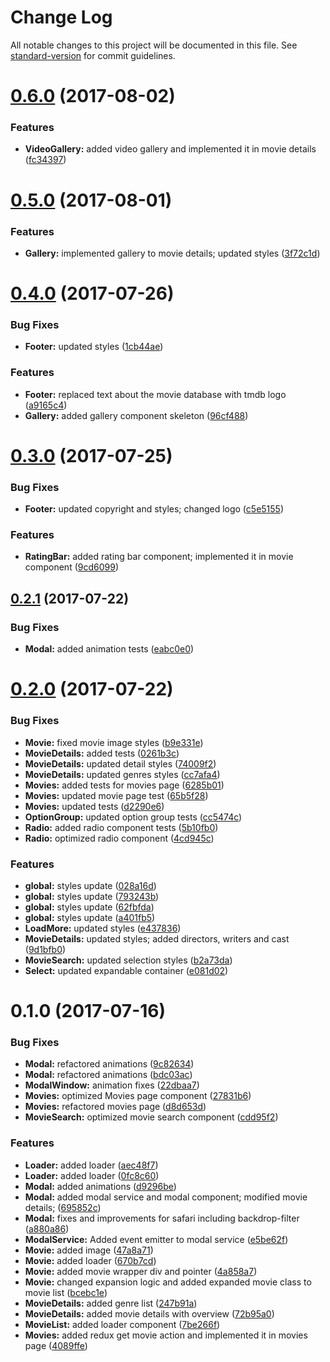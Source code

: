 # Change Log

All notable changes to this project will be documented in this file. See [standard-version](https://github.com/conventional-changelog/standard-version) for commit guidelines.

<a name="0.6.0"></a>
# [0.6.0](https://github.com/awinogrodzki/tmdb-client/compare/v0.5.0...v0.6.0) (2017-08-02)


### Features

* **VideoGallery:** added video gallery and implemented it in movie details ([fc34397](https://github.com/awinogrodzki/tmdb-client/commit/fc34397))



<a name="0.5.0"></a>
# [0.5.0](https://github.com/awinogrodzki/tmdb-client/compare/v0.4.0...v0.5.0) (2017-08-01)


### Features

* **Gallery:** implemented gallery to movie details; updated styles ([3f72c1d](https://github.com/awinogrodzki/tmdb-client/commit/3f72c1d))



<a name="0.4.0"></a>
# [0.4.0](https://github.com/awinogrodzki/tmdb-client/compare/v0.3.0...v0.4.0) (2017-07-26)


### Bug Fixes

* **Footer:** updated styles ([1cb44ae](https://github.com/awinogrodzki/tmdb-client/commit/1cb44ae))


### Features

* **Footer:** replaced text about the movie database with tmdb logo ([a9165c4](https://github.com/awinogrodzki/tmdb-client/commit/a9165c4))
* **Gallery:** added gallery component skeleton ([96cf488](https://github.com/awinogrodzki/tmdb-client/commit/96cf488))



<a name="0.3.0"></a>
# [0.3.0](https://github.com/awinogrodzki/tmdb-client/compare/v0.2.1...v0.3.0) (2017-07-25)


### Bug Fixes

* **Footer:** updated copyright and styles; changed logo ([c5e5155](https://github.com/awinogrodzki/tmdb-client/commit/c5e5155))


### Features

* **RatingBar:** added rating bar component; implemented it in movie component ([9cd6099](https://github.com/awinogrodzki/tmdb-client/commit/9cd6099))



<a name="0.2.1"></a>
## [0.2.1](https://github.com/awinogrodzki/tmdb-client/compare/v0.2.0...v0.2.1) (2017-07-22)


### Bug Fixes

* **Modal:** added animation tests ([eabc0e0](https://github.com/awinogrodzki/tmdb-client/commit/eabc0e0))



<a name="0.2.0"></a>
# [0.2.0](https://github.com/awinogrodzki/tmdb-client/compare/v0.1.0...v0.2.0) (2017-07-22)


### Bug Fixes

* **Movie:** fixed movie image styles ([b9e331e](https://github.com/awinogrodzki/tmdb-client/commit/b9e331e))
* **MovieDetails:** added tests ([0261b3c](https://github.com/awinogrodzki/tmdb-client/commit/0261b3c))
* **MovieDetails:** updated detail styles ([74009f2](https://github.com/awinogrodzki/tmdb-client/commit/74009f2))
* **MovieDetails:** updated genres styles ([cc7afa4](https://github.com/awinogrodzki/tmdb-client/commit/cc7afa4))
* **Movies:** added tests for movies page ([6285b01](https://github.com/awinogrodzki/tmdb-client/commit/6285b01))
* **Movies:** updated movie page test ([65b5f28](https://github.com/awinogrodzki/tmdb-client/commit/65b5f28))
* **Movies:** updated tests ([d2290e6](https://github.com/awinogrodzki/tmdb-client/commit/d2290e6))
* **OptionGroup:** updated option group tests ([cc5474c](https://github.com/awinogrodzki/tmdb-client/commit/cc5474c))
* **Radio:** added radio component tests ([5b10fb0](https://github.com/awinogrodzki/tmdb-client/commit/5b10fb0))
* **Radio:** optimized radio component ([4cd945c](https://github.com/awinogrodzki/tmdb-client/commit/4cd945c))


### Features

* **global:** styles update ([028a16d](https://github.com/awinogrodzki/tmdb-client/commit/028a16d))
* **global:** styles update ([793243b](https://github.com/awinogrodzki/tmdb-client/commit/793243b))
* **global:** styles update ([62fbfda](https://github.com/awinogrodzki/tmdb-client/commit/62fbfda))
* **global:** styles update ([a401fb5](https://github.com/awinogrodzki/tmdb-client/commit/a401fb5))
* **LoadMore:** updated styles ([e437836](https://github.com/awinogrodzki/tmdb-client/commit/e437836))
* **MovieDetails:** updated styles; added directors, writers and cast ([9d1bfb0](https://github.com/awinogrodzki/tmdb-client/commit/9d1bfb0))
* **MovieSearch:** updated selection styles ([b2a73da](https://github.com/awinogrodzki/tmdb-client/commit/b2a73da))
* **Select:** updated expandable container ([e081d02](https://github.com/awinogrodzki/tmdb-client/commit/e081d02))



<a name="0.1.0"></a>
# 0.1.0 (2017-07-16)


### Bug Fixes

* **Modal:** refactored animations ([9c82634](https://github.com/awinogrodzki/tmdb-client/commit/9c82634))
* **Modal:** refactored animations ([bdc03ac](https://github.com/awinogrodzki/tmdb-client/commit/bdc03ac))
* **ModalWindow:** animation fixes ([22dbaa7](https://github.com/awinogrodzki/tmdb-client/commit/22dbaa7))
* **Movies:** optimized Movies page component ([27831b6](https://github.com/awinogrodzki/tmdb-client/commit/27831b6))
* **Movies:** refactored movies page ([d8d653d](https://github.com/awinogrodzki/tmdb-client/commit/d8d653d))
* **MovieSearch:** optimized movie search component ([cdd95f2](https://github.com/awinogrodzki/tmdb-client/commit/cdd95f2))


### Features

* **Loader:** added loader ([aec48f7](https://github.com/awinogrodzki/tmdb-client/commit/aec48f7))
* **Loader:** added loader ([0fc8c60](https://github.com/awinogrodzki/tmdb-client/commit/0fc8c60))
* **Modal:** added animations ([d9296be](https://github.com/awinogrodzki/tmdb-client/commit/d9296be))
* **Modal:** added modal service and modal component; modified movie details; ([695852c](https://github.com/awinogrodzki/tmdb-client/commit/695852c))
* **Modal:** fixes and improvements for safari including backdrop-filter ([a880a86](https://github.com/awinogrodzki/tmdb-client/commit/a880a86))
* **ModalService:** Added event emitter to modal service ([e5be62f](https://github.com/awinogrodzki/tmdb-client/commit/e5be62f))
* **Movie:** added image ([47a8a71](https://github.com/awinogrodzki/tmdb-client/commit/47a8a71))
* **Movie:** added loader ([670b7cd](https://github.com/awinogrodzki/tmdb-client/commit/670b7cd))
* **Movie:** added movie wrapper div and pointer ([4a858a7](https://github.com/awinogrodzki/tmdb-client/commit/4a858a7))
* **Movie:** changed expansion logic and added expanded movie class to movie list ([bcebc1e](https://github.com/awinogrodzki/tmdb-client/commit/bcebc1e))
* **MovieDetails:** added genre list ([247b91a](https://github.com/awinogrodzki/tmdb-client/commit/247b91a))
* **MovieDetails:** added movie details with overview ([72b95a0](https://github.com/awinogrodzki/tmdb-client/commit/72b95a0))
* **MovieList:** added loader component ([7be266f](https://github.com/awinogrodzki/tmdb-client/commit/7be266f))
* **Movies:** added redux get movie action and implemented it in movies page ([4089ffe](https://github.com/awinogrodzki/tmdb-client/commit/4089ffe))
